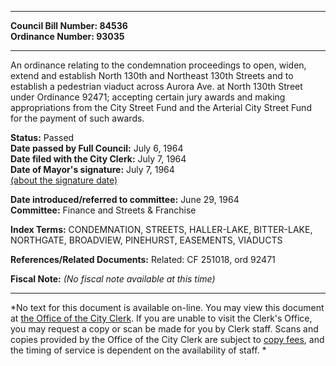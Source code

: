 * * * * *  
  
**Council Bill Number: [](#h0)[](#h2)84536**   
**Ordinance Number: 93035**  
  
* * * * *  
  
An ordinance relating to the condemnation proceedings to open, widen, extend and establish North 130th and Northeast 130th Streets and to establish a pedestrian viaduct across Aurora Ave. at North 130th Street under Ordinance 92471; accepting certain jury awards and making appropriations from the City Street Fund and the Arterial City Street Fund for the payment of such awards.  
  
**Status:** Passed   
**Date passed by Full Council:** July 6, 1964   
**Date filed with the City Clerk:** July 7, 1964   
**Date of Mayor's signature:** July 7, 1964   
[(about the signature date)](/~public/approvaldate.htm)   
  
  
**Date introduced/referred to committee:** June 29, 1964   
**Committee:** Finance and Streets & Franchise   
  
**Index Terms:** CONDEMNATION, STREETS, HALLER-LAKE, BITTER-LAKE, NORTHGATE, BROADVIEW, PINEHURST, EASEMENTS, VIADUCTS  
  
**References/Related Documents:** Related: CF 251018, ord 92471  
  
**Fiscal Note:** *(No fiscal note available at this time)*  
  
* * * * *  
  
*No text for this document is available on-line. You may view this document at [the Office of the City Clerk](http://www.seattle.gov/leg/clerk/contactUs.htm). If you are unable to visit the Clerk's Office, you may request a copy or scan be made for you by Clerk staff. Scans and copies provided by the Office of the City Clerk are subject to [copy fees](http://clerk.seattle.gov/~public/clerkfees.htm), and the timing of service is dependent on the availability of staff. *  
  
  
